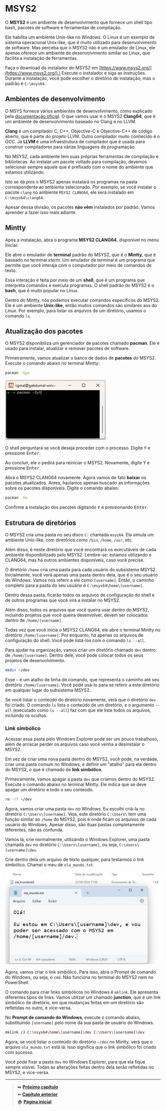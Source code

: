 # MSYS2

O **MSYS2** é um ambiente de desenvolvimento que fornece um shell tipo bash, pacotes de software e ferramentas de compilação.

Ele habilita um ambiente Unix-like no Windows.
O Linux é um exemplo de sistema operacional Unix-like, que é muito utilizado para desenvolvimento de software.
Mas perceba que o MSYS2 não é um emulador de Linux, ele apenas oferece um ambiente de desenvolvimento similar ao Linux, que facilita a instalação de ferramentas.

Faça o download do instalador do MSYS2 em [https://www.msys2.org/](https://www.msys2.org/).\
Execute o instalador e siga as instruções.
Durante a instalação, você pode escolher o diretório de instalação, mas o padrão é `C:\msys64`.

## Ambientes de desenvolvimento

O MSYS fornece vários ambientes de desenvolvimento, como explicado pela [documentação oficial](https://www.msys2.org/docs/environments/).
O que vamos usar é o MSYS2 **Clang64**, que é um ambiente de desenvolvimento baseado no Clang e no LLVM.

**Clang** é um compilador C, C++, Objective-C e Objective-C++ de código aberto, que é parte do projeto LLVM. Outro compilador muito conhecido é o _GCC_.
Já **LLVM** é uma infraestrutura de compilador que é usada para construir compiladores para várias linguagens de programação.

No MSYS2, cada ambiente tem suas próprias ferramentas de compilação e bibliotecas.
Ao instalar um pacote voltado para compilação, devemos selecionar sempre aquele que é prefixado com o nome do ambiente que estamos utilizando.

Isto se dá pois o MSYS2 apenas instalará os programas na pasta correspondente ao ambiente selecionado.
Por exemplo, se você instalar o pacote `clang` no ambiente `MSYS2 CLANG64`, ele será instalado em `C:\msys64\clang64`.

Apesar dessa divisão, os pacotes **não vêm** instalados por padrão.
Vamos aprender a fazer isso mais adiante.

## Mintty

Após a instalação, abra o programa **MSYS2 CLANG64**, disponível no menu Iniciar.

Ele abre o emulador de **terminal** padrão do MSYS2, que é o **Mintty**, que é baseado no terminal _xterm_.
Um emulador de terminal é um programa que permite que você interaja com o computador por meio de comandos de texto.

Essa interação é feita por meio de um **shell**, que é um programa que interpreta comandos e executa programas.
O shell padrão do MSYS2 é o **bash**, que é muito popular no Linux.

Dentro do Mintty, nós podemos executar comandos específicos do MSYS2.
Ele é um ambiente **Unix-like**, então muitos comandos são similares aos do Linux.
Por exemplo, para listar os arquivos de um diretório, usamos o comando `ls`.

## Atualização dos pacotes

O MSYS2 disponibiliza um gerenciador de pacotes chamado **pacman**.
Ele é usado para instalar, atualizar e remover pacotes de software.

Primeiramente, vamos atualizar o banco de dados de **pacotes** do MSYS2.
Execute o comando abaixo no terminal Mintty:

```bash
pacman -Syu
```

![Executando comando de atualizar pacotes no terminal Mintty.](running_command_on_mintty.png)

O shell perguntará se você deseja proceder com o processo.
Digite <kbd>Y</kbd> e pressione <kbd>Enter</kbd>.

Ao concluir, ele o pedirá para reiniciar o MSYS2.
Novamente, digite <kbd>Y</kbd> e pressione <kbd>Enter</kbd>.

Abra o MSYS2 CLANG64 novamente.
Agora vamos de fato **baixar** os pacotes atualizados.
Antes, havíamos apenas buscado as informações sobre os pacotes disponíveis.
Digite o comando abaixo:

```bash
pacman -Su
```

Confirme a instalação dos pacotes digitando <kbd>Y</kbd> e pressionando <kbd>Enter</kbd>.

## Estrutura de diretórios

O MSYS2 cria uma pasta no seu disco `C:` chamada `msys64`.
Ela simula um ambiente Unix-like, com diretórios como `/bin`, `/home`, `/usr`, etc.

Além disso, é neste diretório que você encontrará os executáveis de cada ambiente disponibilizado pelo MSYS2.
Lembre-se: estamos utilizando o CLANG64, mas há outros ambientes disponíveis, caso você precise.

O diretório `/home` cria uma pasta para cada usuário do subsistema MSYS2.
Inicialmente, você verá apenas uma pasta dentro dela, que é o seu usuário do Windows.
Vamos nos referir a ele como `[username]`.
Então, o caminho completo para a pasta do seu usuário é `C:\msys64\home\[username]`.

Dentro dessa pasta, ficarão todos os arquivos de configuração do shell e de outros programas que você virá a instalar no MSYS2.

Além disso, todos os arquivos que você queira usar dentro do MSYS2, incluindo projetos que você queira desenvolver, devem ser colocados dentro de `/home/[username]`.

Todas vez que você inicia o MSYS2 CLANG64, ele abre o terminal Mintty no diretório `/home/[username]`.
Por enquanto, há apenas os arquivos de configuração do shell.
Você pode listá-los com o comando `ls --all`.

Para ajudar na organização, vamos criar um diretório chamado `dev` dentro de `/home/[username]`.
Dentro dele, você pode colocar todos os seus projetos de desenvolvimento.

```bash
mkdir ~/dev
```

Esse `~` é um atalho de linha de comando, que representa o caminho até seu diretório `/home/[username]`.
Você pode usá-lo para se referir a este diretório em qualquer lugar do subsistema MSYS2.

Se você listar o conteúdo do diretório novamente, verá que o diretório `dev` foi criado.
O comando `ls` lista o conteúdo de um diretório, e o argumento `--all` (executado como `ls --all`) faz com que ele liste todos os arquivos, incluindo os ocultos.

### Link simbólico

Acessar essa pasta pelo Windows Explorer pode ser um pouco trabalhoso, além de arriscar perder os arquivos caso você venha a desinstalar o MSYS2.

Em vez de criar uma nova pasta dentro do MSYS2, você pode, na verdade, criar uma pasta comum no Windows, e definir um "atalho" para ela dentro do MSYS2, o que é chamado de **link simbólico**.

Primeiramente, vamos apagar a pasta `dev` que criamos dentro do MSYS2.
Execute o comando abaixo no terminal Mintty.
Ele indica que se deve apagar um diretório e todo o seu conteúdo.

```bash
rm -rf ~/dev
```

Agora, vamos criar uma pasta `dev` no Windows.
Eu escolhi criá-la no diretório `C:\Users\[username]`.
Veja, este diretório `C:\Users\` tem uma função similar ao `/home` do MSYS2, pois é onde ficam os arquivos de cada usuário do Windows.
Apesar disso, são duas pastas completamente diferentes, não as confunda.

Vamos lá, crie normalmente, utilizando o Windows Explorer, uma pasta chamada `dev` no diretório `C:\Users\[username]`, ou seja, `C:\Users\[username]\dev`.

Crie dentro dela um arquivo de texto qualquer, para testarmos o link simbólico.
Chamei o meu de `ola_mundo.txt`.

![Conteúdo do arquivo ola_mundo.txt.](ola_mundo_text.png)

Agora, vamos criar o link simbólico.
Para isso, abra o Prompt de comando do Windows, ou seja, o `cmd`.
Não funciona no terminal do MSYS2 nem no PowerShell.

O comando para criar links simbólicos no Windows é `mklink`.
Ele apresenta diferentes tipos de links.
Vamos utilizar um chamado **junction**, que é um link simbólico de diretório, em que mudanças feitas em um diretório são refletidas no outro, e vice-versa.

No **Prompt de comando do Windows**, execute o comando abaixo, substituindo `[username]` pelo nome da sua pasta de usuário do Windows.

```bash
mklink /J C:\msys64\home\[username]\dev C:\Users\[username]\dev
```

Agora, se você listar o conteúdo do diretório `~/dev` no Mintty, verá que o arquivo `ola_mundo.txt` está lá.
Isso significa que o link simbólico foi criado com sucesso.

Você pode fixar a pasta `dev` no Windows Explorer, para que ela fique sempre visível.
Todas as alterações feitas dentro dela serão refletidas no MSYS2, e vice-versa.

---

> ➡️ [**Próximo capítulo**](/chapters/zsh/text.md)\
> ⬅️ [**Capítulo anterior**](/chapters/installing_vscode/text.md)\
> 🏠 [**Página inicial**](/README.md)
